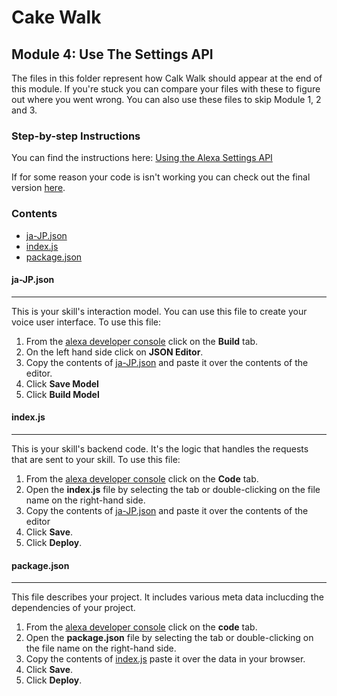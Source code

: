 # Cake Walk

## Module 4: Use The Settings API

The files in this folder represent how Calk Walk should appear at the end of this module. If you're stuck you can compare your files with these to figure out where you went wrong. You can also use these files to skip Module 1, 2 and 3.

### Step-by-step Instructions

You can find the instructions here: [Using the Alexa Settings API](https://developer.amazon.com/alexa-skills-kit/courses/cake-walk-6)


If for some reason your code is isn't working you can check out the final version [here](../final).

### Contents

*  [ja-JP.json](./ja-JP.json)
*  [index.js](./index.js)
*  [package.json](./package.json)

#### ja-JP.json 
---
This is your skill's interaction model. You can use this file to create your voice user interface. To use this file:

1. From the [alexa developer console](https://developer.amazon.com) click on the **Build** tab.
2. On the left hand side click on **JSON Editor**. 
3. Copy the contents of [ja-JP.json](./ja-JP.json) and paste it over the contents of the editor.
4. Click **Save Model**
5. Click **Build Model**

#### index.js
---
This is your skill's backend code. It's the logic that handles the requests that are sent to your skill. To use this file:

1. From the [alexa developer console](https://developer.amazon.com) click on the **Code** tab.
2. Open the **index.js** file by selecting the tab or double-clicking on the file name on the right-hand side.
3. Copy the contents of [ja-JP.json](./ja-JP.json) and paste it over the contents of the editor
4. Click **Save**.
5. Click **Deploy**.

#### package.json
---
This file describes your project. It includes various meta data inclucding the dependencies of your project. 

1. From the [alexa developer console](https://developer.amazon.com) click on the **code** tab.
2. Open the **package.json** file by selecting the tab or double-clicking on the file name on the right-hand side.
3. Copy the contents of [index.js](./index.js) paste it over the data in your browser.
4. Click **Save**.
5. Click **Deploy**.